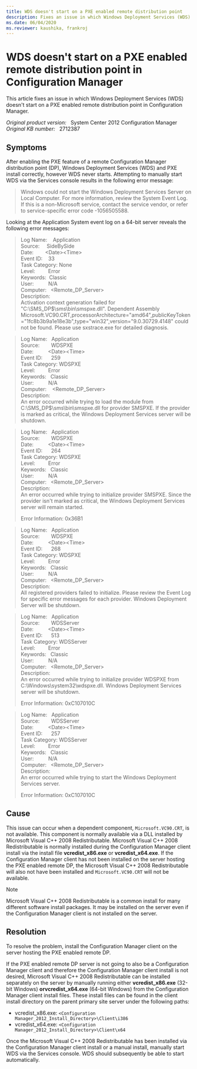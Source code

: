 ```yaml
---
title: WDS doesn't start on a PXE enabled remote distribution point
description: Fixes an issue in which Windows Deployment Services (WDS) doesn't start on a PXE enabled remote distribution point in Configuration Manager.
ms.date: 06/04/2020
ms.reviewer: kaushika, frankroj
---
```

# WDS doesn't start on a PXE enabled remote distribution point in Configuration Manager

This article fixes an issue in which Windows Deployment Services (WDS) doesn't start on a PXE enabled remote distribution point in Configuration Manager.

_Original product version:_ &nbsp; System Center 2012 Configuration Manager  
_Original KB number:_ &nbsp; 2712387

## Symptoms

After enabling the PXE feature of a remote Configuration Manager distribution point (DP), Windows Deployment Services (WDS) and PXE install correctly, however WDS never starts. Attempting to manually start WDS via the Services console results in the following error message:

> Windows could not start the Windows Deployment Services Server on Local Computer. For more information, review the System Event Log. If this is a non-Microsoft service, contact the service vendor, or refer to service-specific error code -1056505588.

Looking at the Application System event log on a 64-bit server reveals the following error messages:

> Log Name:&nbsp;&nbsp;&nbsp; Application  
> Source:&nbsp;&nbsp;&nbsp;&nbsp;&nbsp;SideBySide  
> Date:&nbsp;&nbsp;&nbsp;&nbsp;&nbsp;&nbsp;&nbsp; \<Date>\<Time>  
> Event ID:&nbsp;&nbsp;&nbsp; 33  
> Task Category: None  
> Level:&nbsp;&nbsp;&nbsp;&nbsp;&nbsp;&nbsp;&nbsp;&nbsp; Error  
> Keywords:&nbsp;&nbsp;Classic  
> User:&nbsp;&nbsp;&nbsp;&nbsp;&nbsp;&nbsp;&nbsp;&nbsp;&nbsp; N/A  
> Computer:&nbsp;&nbsp;&nbsp;\<Remote_DP_Server>  
> Description:  
> Activation context generation failed for "C:\SMS_DP$\sms\bin\smspxe.dll". Dependent Assembly Microsoft.VC90.CRT,processorArchitecture="amd64",publicKeyToken="1fc8b3b9a1e18e3b",type="win32",version="9.0.30729.4148" could not be found. Please use sxstrace.exe for detailed diagnosis.

> Log Name:&nbsp;&nbsp;&nbsp;Application  
> Source:&nbsp;&nbsp;&nbsp;&nbsp;&nbsp;&nbsp;&nbsp; WDSPXE  
> Date:&nbsp;&nbsp;&nbsp;&nbsp;&nbsp;&nbsp;&nbsp;&nbsp;&nbsp; \<Date>\<Time>  
> Event ID:&nbsp;&nbsp;&nbsp;&nbsp;&nbsp; 259  
> Task Category: WDSPXE  
> Level:&nbsp;&nbsp;&nbsp;&nbsp;&nbsp;&nbsp;&nbsp;&nbsp; Error  
> Keywords:&nbsp;&nbsp;&nbsp;Classic  
> User:&nbsp;&nbsp;&nbsp;&nbsp;&nbsp;&nbsp;&nbsp;&nbsp;&nbsp; N/A  
> Computer:&nbsp;&nbsp;&nbsp;&nbsp;\<Remote_DP_Server>  
> Description:  
> An error occurred while trying to load the module from C:\SMS_DP$\sms\bin\smspxe.dll for provider SMSPXE. If the provider is marked as critical, the Windows Deployment Services server will be shutdown.

> Log Name:&nbsp;&nbsp;&nbsp;Application  
> Source:&nbsp;&nbsp;&nbsp;&nbsp;&nbsp;&nbsp;&nbsp; WDSPXE  
> Date:&nbsp;&nbsp;&nbsp;&nbsp;&nbsp;&nbsp;&nbsp;&nbsp;&nbsp; \<Date>\<Time>  
> Event ID:&nbsp;&nbsp;&nbsp;&nbsp;&nbsp; 264  
> Task Category: WDSPXE  
> Level:&nbsp;&nbsp;&nbsp;&nbsp;&nbsp;&nbsp;&nbsp;&nbsp; Error  
> Keywords:&nbsp;&nbsp;&nbsp;Classic  
> User:&nbsp;&nbsp;&nbsp;&nbsp;&nbsp;&nbsp;&nbsp;&nbsp;&nbsp; N/A  
> Computer:&nbsp;&nbsp;&nbsp;\<Remote_DP_Server>  
> Description:  
> An error occurred while trying to initialize provider SMSPXE. Since the provider isn't marked as critical, the Windows Deployment Services server will remain started.
>
> Error Information: 0x36B1

> Log Name:&nbsp;&nbsp;&nbsp;Application  
> Source:&nbsp;&nbsp;&nbsp;&nbsp;&nbsp;&nbsp;&nbsp; WDSPXE  
> Date:&nbsp;&nbsp;&nbsp;&nbsp;&nbsp;&nbsp;&nbsp;&nbsp;&nbsp; \<Date>\<Time>  
> Event ID:&nbsp;&nbsp;&nbsp;&nbsp;&nbsp; 268  
> Task Category: WDSPXE  
> Level:&nbsp;&nbsp;&nbsp;&nbsp;&nbsp;&nbsp;&nbsp;&nbsp; Error  
> Keywords:&nbsp;&nbsp;&nbsp;Classic  
> User:&nbsp;&nbsp;&nbsp;&nbsp;&nbsp;&nbsp;&nbsp;&nbsp;&nbsp; N/A  
> Computer:&nbsp;&nbsp;&nbsp;\<Remote_DP_Server>  
> Description:  
> All registered providers failed to initialize. Please review the Event Log for specific error messages for each provider. Windows Deployment Server will be shutdown.

> Log Name:&nbsp;&nbsp;&nbsp;Application  
> Source:&nbsp;&nbsp;&nbsp;&nbsp;&nbsp;&nbsp;&nbsp; WDSServer  
> Date:&nbsp;&nbsp;&nbsp;&nbsp;&nbsp;&nbsp;&nbsp;&nbsp;&nbsp; \<Date>\<Time>  
> Event ID:&nbsp;&nbsp;&nbsp;&nbsp;&nbsp; 513  
> Task Category: WDSServer  
> Level:&nbsp;&nbsp;&nbsp;&nbsp;&nbsp;&nbsp;&nbsp;&nbsp; Error  
> Keywords:&nbsp;&nbsp;&nbsp;Classic  
> User:&nbsp;&nbsp;&nbsp;&nbsp;&nbsp;&nbsp;&nbsp;&nbsp;&nbsp; N/A  
> Computer:&nbsp;&nbsp;&nbsp;\<Remote_DP_Server>  
> Description:  
> An error occurred while trying to initialize provider WDSPXE from C:\Windows\system32\wdspxe.dll. Windows Deployment Services server will be shutdown.
>
> Error Information: 0xC107010C

> Log Name:&nbsp;&nbsp;&nbsp;Application  
> Source:&nbsp;&nbsp;&nbsp;&nbsp;&nbsp;&nbsp;&nbsp; WDSServer  
> Date:&nbsp;&nbsp;&nbsp;&nbsp;&nbsp;&nbsp;&nbsp;&nbsp;&nbsp; \<Date>\<Time>  
> Event ID:&nbsp;&nbsp;&nbsp;&nbsp;&nbsp; 257  
> Task Category: WDSServer  
> Level:&nbsp;&nbsp;&nbsp;&nbsp;&nbsp;&nbsp;&nbsp;&nbsp; Error  
> Keywords:&nbsp;&nbsp;&nbsp;Classic  
> User:&nbsp;&nbsp;&nbsp;&nbsp;&nbsp;&nbsp;&nbsp;&nbsp;&nbsp; N/A  
> Computer:&nbsp;&nbsp;&nbsp;\<Remote_DP_Server>  
> Description:  
> An error occurred while trying to start the Windows Deployment Services server.
>
> Error Information: 0xC107010C

## Cause

This issue can occur when a dependent component, `Microsoft.VC90.CRT`, is not available. This component is normally available via a DLL installed by Microsoft Visual C++ 2008 Redistributable. Microsoft Visual C++ 2008 Redistributable is normally installed during the Configuration Manager client install via the install file **vcredist_x86.exe** or **vcredist_x64.exe**. If the Configuration Manager client has not been installed on the server hosting the PXE enabled remote DP, the Microsoft Visual C++ 2008 Redistributable will also not have been installed and `Microsoft.VC90.CRT` will not be available.

> [!NOTE]
> Microsoft Visual C++ 2008 Redistributable is a common install for many different software install packages. It may be installed on the server even if the Configuration Manager client is not installed on the server.

## Resolution

To resolve the problem, install the Configuration Manager client on the server hosting the PXE enabled remote DP.

If the PXE enabled remote DP server is not going to also be a Configuration Manager client and therefore the Configuration Manager client install is not desired, Microsoft Visual C++ 2008 Redistributable can be installed separately on the server by manually running either **vcredist_x86.exe** (32-bit Windows) **orvcredist_x64.exe** (64-bit Windows) from the Configuration Manager client install files. These install files can be found in the client install directory on the parent primary site server under the following paths:

- vcredist_x86.exe: `<Configuration Manager_2012_Install_Directory>\Client\i386`
- vcredist_x64.exe: `<Configuration Manager_2012_Install_Directory>\Client\x64`

Once the Microsoft Visual C++ 2008 Redistributable has been installed via the Configuration Manager client install or a manual install, manually start WDS via the Services console. WDS should subsequently be able to start automatically.
